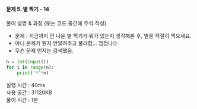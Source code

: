 #### 문제 5. 별 찍기 - 14

풀이 설명 & 과정 (또는 코드 중간에 주석 작성)
- 문제 : 지금까지 안 나온 별 찍기가 뭐가 있는지 생각해본 후, 별을 적절히 찍으세요.
- 아니 문제가 뭔지 안알려주고 풀라함... 엄청나🙄
- 무슨 문제 인지는 검색했음.

```python
n = int(input())
for i in range(n):
    print('*'*n)
```

실행 시간 : 40ms  
사용 공간 : 31120KB  
풀이 시간 : 1분

